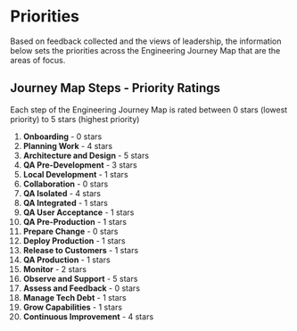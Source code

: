 # Priorities

Based on feedback collected and the views of leadership, the information below sets the priorities across the Engineering Journey Map that are the areas of focus. 

## Journey Map Steps - Priority Ratings

Each step of the Engineering Journey Map is rated between 0 stars (lowest priority) to 5 stars (highest priority)

1. **Onboarding** - 0 stars
2. **Planning Work** - 4 stars
3. **Architecture and Design** - 5 stars
4. **QA Pre-Development** - 3 stars
5. **Local Development** - 1 stars
6. **Collaboration** - 0 stars
7. **QA Isolated** - 4 stars
8. **QA Integrated** - 1 stars
9. **QA User Acceptance** - 1 stars
10. **QA Pre-Production** - 1 stars
11. **Prepare Change** - 0 stars
12. **Deploy Production** - 1 stars
13. **Release to Customers** - 1 stars
14. **QA Production** - 1 stars
15. **Monitor** - 2 stars
16. **Observe and Support** - 5 stars
17. **Assess and Feedback** - 0 stars
18. **Manage Tech Debt** - 1 stars
19. **Grow Capabilities** - 1 stars
20. **Continuous Improvement** - 4 stars